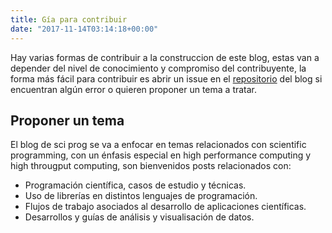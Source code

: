 ```yaml
---
title: Gía para contribuir
date: "2017-11-14T03:14:18+00:00"
---
```


Hay varias formas de contribuir a la construccion de este blog, estas van a
depender del nivel de conocimiento y compromiso del contribuyente, la forma
más fácil para contribuir es abrir un issue en el
[repositorio](https://github.com/sci-prog/sci-prog.github.io) del blog si
encuentran algún error o quieren proponer un tema a tratar.

## Proponer un tema

El blog de sci prog se va a enfocar en temas relacionados con scientific
programming, con un énfasis especial en high performance computing y high
througput computing, son bienvenidos posts relacionados con:

* Programación científica, casos de estudio y técnicas.
* Uso de librerías en distintos lenguajes de programación.
* Flujos de trabajo asociados al desarrollo de aplicaciones científicas.
* Desarrollos y guías de análisis y visualisación de datos.
